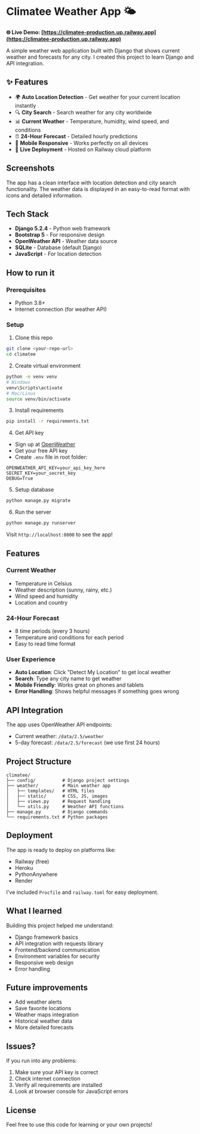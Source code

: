 # Climatee Weather App 🌤️

**🌐 Live Demo: [https://climatee-production.up.railway.app](https://climatee-production.up.railway.app)**

A simple weather web application built with Django that shows current weather and forecasts for any city. I created this project to learn Django and API integration.

## ✨ Features

- 🌍 **Auto Location Detection** - Get weather for your current location instantly
- 🔍 **City Search** - Search weather for any city worldwide  
- 📊 **Current Weather** - Temperature, humidity, wind speed, and conditions
- ⏰ **24-Hour Forecast** - Detailed hourly predictions
- 📱 **Mobile Responsive** - Works perfectly on all devices
- 🚀 **Live Deployment** - Hosted on Railway cloud platform

## Screenshots

The app has a clean interface with location detection and city search functionality. The weather data is displayed in an easy-to-read format with icons and detailed information.

## Tech Stack

- **Django 5.2.4** - Python web framework
- **Bootstrap 5** - For responsive design
- **OpenWeather API** - Weather data source
- **SQLite** - Database (default Django)
- **JavaScript** - For location detection

## How to run it

### Prerequisites
- Python 3.8+
- Internet connection (for weather API)

### Setup
1. Clone this repo
```bash
git clone <your-repo-url>
cd climatee
```

2. Create virtual environment
```bash
python -m venv venv
# Windows
venv\Scripts\activate
# Mac/Linux  
source venv/bin/activate
```

3. Install requirements
```bash
pip install -r requirements.txt
```

4. Get API key
- Sign up at [OpenWeather](https://openweathermap.org/api)
- Get your free API key
- Create `.env` file in root folder:
```
OPENWEATHER_API_KEY=your_api_key_here
SECRET_KEY=your_secret_key
DEBUG=True
```

5. Setup database
```bash
python manage.py migrate
```

6. Run the server
```bash
python manage.py runserver
```

Visit `http://localhost:8000` to see the app!

## Features

### Current Weather
- Temperature in Celsius
- Weather description (sunny, rainy, etc.)
- Wind speed and humidity
- Location and country

### 24-Hour Forecast
- 8 time periods (every 3 hours)
- Temperature and conditions for each period
- Easy to read time format

### User Experience
- **Auto Location**: Click "Detect My Location" to get local weather
- **Search**: Type any city name to get weather
- **Mobile Friendly**: Works great on phones and tablets
- **Error Handling**: Shows helpful messages if something goes wrong

## API Integration

The app uses OpenWeather API endpoints:
- Current weather: `/data/2.5/weather`
- 5-day forecast: `/data/2.5/forecast` (we use first 24 hours)

## Project Structure

```
climatee/
├── config/          # Django project settings
├── weather/         # Main weather app
│   ├── templates/   # HTML files
│   ├── static/      # CSS, JS, images
│   ├── views.py     # Request handling
│   └── utils.py     # Weather API functions
├── manage.py        # Django commands
└── requirements.txt # Python packages
```

## Deployment

The app is ready to deploy on platforms like:
- Railway (free)
- Heroku
- PythonAnywhere
- Render

I've included `Procfile` and `railway.toml` for easy deployment.

## What I learned

Building this project helped me understand:
- Django framework basics
- API integration with requests library
- Frontend/backend communication
- Environment variables for security
- Responsive web design
- Error handling

## Future improvements

- Add weather alerts
- Save favorite locations
- Weather maps integration
- Historical weather data
- More detailed forecasts

## Issues?

If you run into any problems:
1. Make sure your API key is correct
2. Check internet connection
3. Verify all requirements are installed
4. Look at browser console for JavaScript errors

## License

Feel free to use this code for learning or your own projects!
